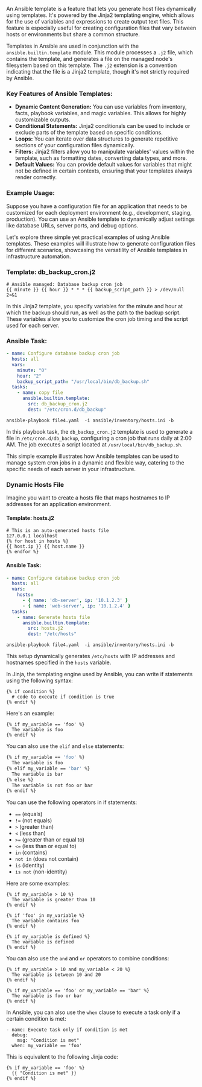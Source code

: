 An Ansible template is a feature that lets you generate host files dynamically using templates. It's powered by the Jinja2 templating engine, which allows for the use of variables and expressions to create output text files. This feature is especially useful for creating configuration files that vary between hosts or environments but share a common structure.

Templates in Ansible are used in conjunction with the `ansible.builtin.template` module. This module processes a `.j2` file, which contains the template, and generates a file on the managed node's filesystem based on this template. The `.j2` extension is a convention indicating that the file is a Jinja2 template, though it's not strictly required by Ansible.

### Key Features of Ansible Templates:
- **Dynamic Content Generation:** You can use variables from inventory, facts, playbook variables, and magic variables. This allows for highly customizable outputs.
- **Conditional Statements:** Jinja2 conditionals can be used to include or exclude parts of the template based on specific conditions.
- **Loops:** You can iterate over data structures to generate repetitive sections of your configuration files dynamically.
- **Filters:** Jinja2 filters allow you to manipulate variables' values within the template, such as formatting dates, converting data types, and more.
- **Default Values:** You can provide default values for variables that might not be defined in certain contexts, ensuring that your templates always render correctly.

### Example Usage:
Suppose you have a configuration file for an application that needs to be customized for each deployment environment (e.g., development, staging, production). You can use an Ansible template to dynamically adjust settings like database URLs, server ports, and debug options.


Let's explore three simple yet practical examples of using Ansible templates. These examples will illustrate how to generate configuration files for different scenarios, showcasing the versatility of Ansible templates in infrastructure automation.

### Template: db_backup_cron.j2

```cron
# Ansible managed: Database backup cron job
{{ minute }} {{ hour }} * * * {{ backup_script_path }} > /dev/null 2>&1
```

In this Jinja2 template, you specify variables for the minute and hour at which the backup should run, as well as the path to the backup script. These variables allow you to customize the cron job timing and the script used for each server.

### Ansible Task:

```yaml
- name: Configure database backup cron job
  hosts: all
  vars:
    minute: "0"
    hour: "2"
    backup_script_path: "/usr/local/bin/db_backup.sh"
  tasks:
    - name: copy file
      ansible.builtin.template:
        src: db_backup_cron.j2
        dest: "/etc/cron.d/db_backup"
```

```shell
ansible-playbook file4.yaml  -i ansible/inventory/hosts.ini -b
```


In this playbook task, the `db_backup_cron.j2` template is used to generate a file in `/etc/cron.d/db_backup`, configuring a cron job that runs daily at 2:00 AM. The job executes a script located at `/usr/local/bin/db_backup.sh`.

This simple example illustrates how Ansible templates can be used to manage system cron jobs in a dynamic and flexible way, catering to the specific needs of each server in your infrastructure.


### Dynamic Hosts File

Imagine you want to create a hosts file that maps hostnames to IP addresses for an application environment.

#### Template: hosts.j2

```jinja
# This is an auto-generated hosts file
127.0.0.1 localhost
{% for host in hosts %}
{{ host.ip }} {{ host.name }}
{% endfor %}
```

#### Ansible Task:

```yaml
- name: Configure database backup cron job
  hosts: all
  vars:
    hosts:
      - { name: 'db-server', ip: '10.1.2.3' }
      - { name: 'web-server', ip: '10.1.2.4' }
  tasks:
    - name: Generate hosts file
      ansible.builtin.template:
        src: hosts.j2
        dest: "/etc/hosts"

```
```
ansible-playbook file4.yaml  -i ansible/inventory/hosts.ini -b
```

This setup dynamically generates `/etc/hosts` with IP addresses and hostnames specified in the `hosts` variable.

In Jinja, the templating engine used by Ansible, you can write if statements using the following syntax:

```
{% if condition %}
  # code to execute if condition is true
{% endif %}
```

Here's an example:

```
{% if my_variable == 'foo' %}
  The variable is foo
{% endif %}
```

You can also use the `elif` and `else` statements:

```bash
{% if my_variable == 'foo' %}
  The variable is foo
{% elif my_variable == 'bar' %}
  The variable is bar
{% else %}
  The variable is not foo or bar
{% endif %}
```

You can use the following operators in if statements:

* `==` (equals)
* `!=` (not equals)
* `>` (greater than)
* `<` (less than)
* `>=` (greater than or equal to)
* `<=` (less than or equal to)
* `in` (contains)
* `not in` (does not contain)
* `is` (identity)
* `is not` (non-identity)

Here are some examples:

```
{% if my_variable > 10 %}
  The variable is greater than 10
{% endif %}

{% if 'foo' in my_variable %}
  The variable contains foo
{% endif %}

{% if my_variable is defined %}
  The variable is defined
{% endif %}
```

You can also use the `and` and `or` operators to combine conditions:

```
{% if my_variable > 10 and my_variable < 20 %}
  The variable is between 10 and 20
{% endif %}

{% if my_variable == 'foo' or my_variable == 'bar' %}
  The variable is foo or bar
{% endif %}
```

In Ansible, you can also use the `when` clause to execute a task only if a certain condition is met:

```
- name: Execute task only if condition is met
  debug:
    msg: "Condition is met"
  when: my_variable == 'foo'
```

This is equivalent to the following Jinja code:

```
{% if my_variable == 'foo' %}
  {{ "Condition is met" }}
{% endif %}
```
